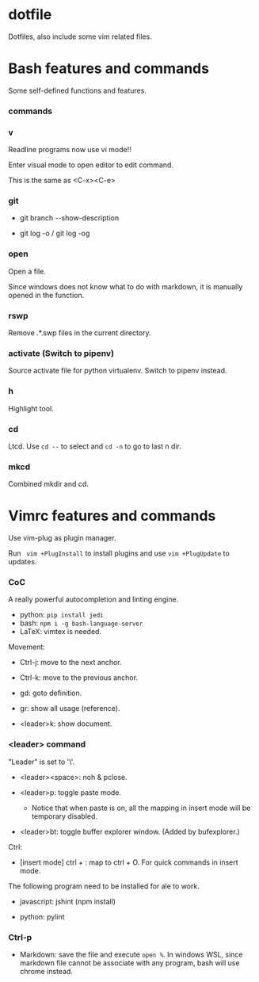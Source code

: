 # dotfile

Dotfiles, also include some vim related files.

# Bash features and commands

Some self-defined functions and features.

### commands

### v

Readline programs now use vi mode!!

Enter visual mode to open editor to edit command.

This is the same as &lt;C-x>&lt;C-e>

### git

* git branch --show-description

* git log -o / git log -og

### open

Open a file.

Since windows does not know what to do with markdown, it is manually opened in the function.

### rswp

Remove .*.swp files in the current directory.

### activate (Switch to pipenv)

Source activate file for python virtualenv. Switch to pipenv instead.

### h

Highlight tool.

### cd

Ltcd. Use ```cd --``` to select and ```cd -n``` to go to last n dir.

### mkcd

Combined mkdir and cd.

# Vimrc features and commands

Use vim-plug as plugin manager.

Run ``` vim +PlugInstall``` to install plugins and use ```vim +PlugUpdate``` to updates.

### CoC

A really powerful autocompletion and linting engine.

- python: ```pip install jedi```
- bash: ```npm i -g bash-language-server```
- LaTeX: vimtex is needed.

Movement:

- Ctrl-j: move to the next anchor.

- Ctrl-k: move to the previous anchor.

- gd: goto definition.

- gr: show all usage (reference).

- &lt;leader>k: show document.


### &lt;leader> command

"Leader" is set to '\\'.

- &lt;leader>&lt;space>: noh & pclose.

- &lt;leader>p: toggle paste mode.
	- Notice that when paste is on, all the mapping in insert mode will be temporary disabled.

- &lt;leader>bt: toggle buffer explorer window. (Added by bufexplorer.)

Ctrl:

- [insert mode] ctrl + \: map to ctrl + O. For quick commands in insert mode.



The following program need to be installed for ale to work.

- javascript: jshint (npm install)

- python: pylint

### Ctrl-p

- Markdown: save the file and execute ```open %```. In windows WSL, since markdown file cannot be associate with any program, bash will use chrome instead.
